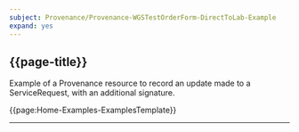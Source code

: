 ```yaml
---
subject: Provenance/Provenance-WGSTestOrderForm-DirectToLab-Example
expand: yes
---
```



## {{page-title}}

Example of a Provenance resource to record an update made to a ServiceRequest, with an additional signature.

{{page:Home-Examples-ExamplesTemplate}}

---